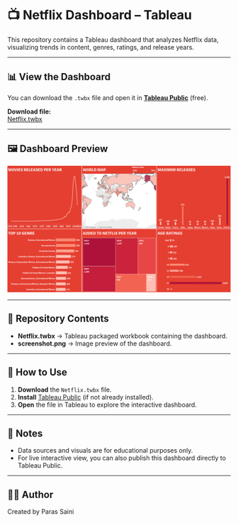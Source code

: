 # 📺 Netflix Dashboard – Tableau

This repository contains a Tableau dashboard that analyzes Netflix data, visualizing trends in content, genres, ratings, and release years.

---

## 📊 View the Dashboard

You can download the `.twbx` file and open it in **[Tableau Public](https://public.tableau.com/en-us/s/download)** (free).

**Download file:**  
[Netflix.twbx](Netflix.twbx)

---

## 🖼 Dashboard Preview

![Netflix Dashboard Screenshot](screenshot.png)

---

## 📂 Repository Contents
- **Netflix.twbx** → Tableau packaged workbook containing the dashboard.
- **screenshot.png** → Image preview of the dashboard.

---

## 🚀 How to Use
1. **Download** the `Netflix.twbx` file.
2. **Install** [Tableau Public](https://public.tableau.com/en-us/s/download) (if not already installed).
3. **Open** the file in Tableau to explore the interactive dashboard.

---

## 📢 Notes
- Data sources and visuals are for educational purposes only.
- For live interactive view, you can also publish this dashboard directly to Tableau Public.

---

## 👨‍💻 Author
Created by Paras Saini
